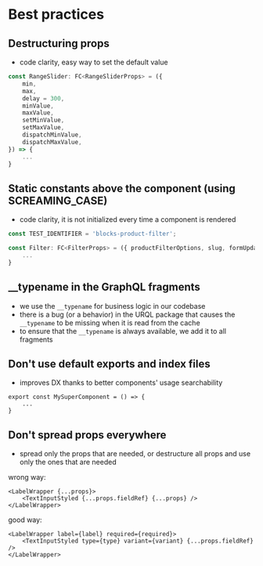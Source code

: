 # Best practices

## Destructuring props

- code clarity, easy way to set the default value

```ts
const RangeSlider: FC<RangeSliderProps> = ({
    min,
    max,
    delay = 300,
    minValue,
    maxValue,
    setMinValue,
    setMaxValue,
    dispatchMinValue,
    dispatchMaxValue,
}) => {
    ...
}
```

## Static constants above the component (using SCREAMING_CASE)

- code clarity, it is not initialized every time a component is rendered

```ts
const TEST_IDENTIFIER = 'blocks-product-filter';

const Filter: FC<FilterProps> = ({ productFilterOptions, slug, formUpdateDependency }) => {
    ...
}
```

## \_\_typename in the GraphQL fragments

- we use the `__typename` for business logic in our codebase
- there is a bug (or a behavior) in the URQL package that causes the `__typename` to be missing when it is read from the cache
- to ensure that the `__typename` is always available, we add it to all fragments

## Don't use default exports and index files

- improves DX thanks to better components' usage searchability

```tsx
export const MySuperComponent = () => {
    ...
}
```

## Don't spread props everywhere

- spread only the props that are needed, or destructure all props and use only the ones that are needed

wrong way:

```tsx
<LabelWrapper {...props}>
    <TextInputStyled {...props.fieldRef} {...props} />
</LabelWrapper>
```

good way:

```tsx
<LabelWrapper label={label} required={required}>
    <TextInputStyled type={type} variant={variant} {...props.fieldRef} />
</LabelWrapper>
```
